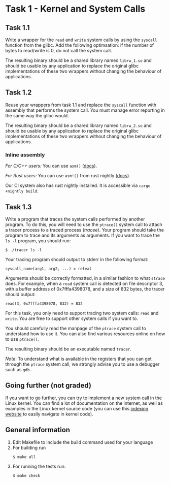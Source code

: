 # Task 1 - Kernel and System Calls

## Task 1.1

Write a wrapper for the `read` and `write` system calls by using the `syscall` function from the glibc. Add the following optimsation: if the number of bytes to read/write is 0, do not call the system call.

The resulting binary should be a shared library named `librw_1.so` and should be usable by any application to replace the original glibc implementations of these two wrappers without changing the behaviour of applications. 

## Task 1.2

Reuse your wrappers from task 1.1 and replace the `syscall` function with assembly that performs the system call. You must manage error reporting in the same way the glibc would.

The resulting binary should be a shared library named `librw_2.so` and should be usable by any application to replace the original glibc implementations of these two wrappers without changing the behaviour of applications.

### Inline assembly
*For C/C++ users:* You can use `asm()` ([docs](https://gcc.gnu.org/onlinedocs/gcc/Using-Assembly-Language-with-C.html)).

*For Rust users:* You can use `asm!()` from rust nightly ([docs](https://doc.rust-lang.org/nightly/unstable-book/library-features/asm.html)).

Our CI system also has rust nightly installed. It is accessible via `cargo +nightly build`.

## Task 1.3

Write a program that traces the system calls performed by another program.
To do this, you will need to use the `ptrace()` system call to attach a tracer process to a traced process (*tracee*).
Your program should take the program to trace and its arguments as arguments.
If you want to trace the `ls -l` program, you should run:

```console
$ ./tracer ls -l
```

Your tracing program should output to stderr in the following format:
```console
syscall_name(arg1, arg2, ...) = retval
```
Arguments should be correctly formatted, in a similar fashion to what `strace` does.
For example, when a `read` system call is detected on file descriptor 3, with a buffer address of 0x7fffa4398078, and a size of 832 bytes, the tracer should output:
```console
read(3, 0x7fffa4398078, 832) = 832
```

For this task, you only need to support tracing two system calls: `read` and `write`.
You are free to support other system calls if you want to.

You should carefully read the manpage of the `ptrace` system call to understand how to use it.
You can also find various resources online on how to use `ptrace()`.

The resulting binary should be an executable named `tracer`.

*Note*: To understand what is available in the registers that you can get through the `ptrace` system call, we strongly advise you to use a debugger such as `gdb`.

## Going further (not graded)

If you want to go further, you can try to implement a new system call in the Linux kernel. You can find a lot of documentation on the internet, as well as examples in the Linux kernel source code (you can use this [indexing website](https://elixir.bootlin.com/linux/latest/source) to easily navigate in kernel code).

## General information

1. Edit Makefile to include the build command used for your language
2. For building run 
   ```console
   $ make all
   ```
3. For running the tests run:
   ```console
   $ make check
   ```
